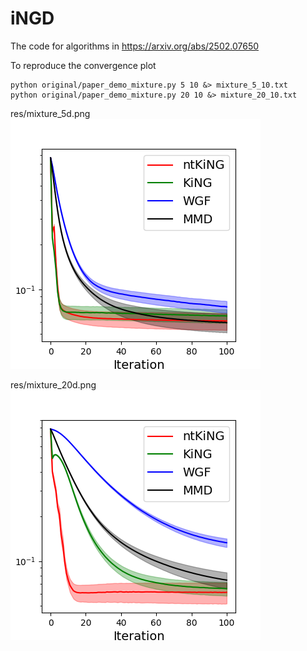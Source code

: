 # iNGD
The code for algorithms in https://arxiv.org/abs/2502.07650

To reproduce the convergence plot 
```shell
python original/paper_demo_mixture.py 5 10 &> mixture_5_10.txt
python original/paper_demo_mixture.py 20 10 &> mixture_20_10.txt
```
res/mixture_5d.png
![](res/mixture_5d.png)

res/mixture_20d.png
![](res/mixture_20d.png)